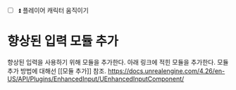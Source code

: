 - [ ] ⏫ 플레이어 캐릭터 움직이기
# 향상된 입력 모듈 추가
향상된 입력을 사용하기 위해 모듈을 추가한다. 아래 링크에 적힌 모듈을 추가한다.
모듈 추가 방법에 대해선 [[모듈 추가]] 참조.
https://docs.unrealengine.com/4.26/en-US/API/Plugins/EnhancedInput/UEnhancedInputComponent/

